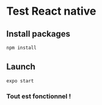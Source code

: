 # Test React native


## Install packages


```bash
npm install
```

## Launch

```bash
expo start
```

### Tout est fonctionnel !
